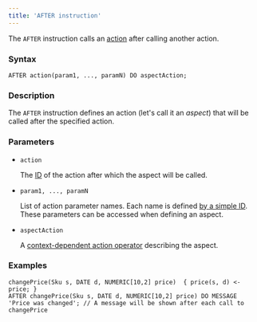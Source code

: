 ```yaml
---
title: 'AFTER instruction'
---
```


The `AFTER` instruction calls an [action](Actions.md) after calling another action. 

### Syntax

    AFTER action(param1, ..., paramN) DO aspectAction;

### Description

The `AFTER` instruction defines an action (let's call it an *aspect*) that will be called after the specified action.

### Parameters

- `action`

    The [ID](IDs.md#propertyid-broken) of the action after which the aspect will be called.

- `param1, ..., paramN`

    List of action parameter names. Each name is defined [by a simple ID](IDs.md#id-broken). These parameters can be accessed when defining an aspect.

- `aspectAction`

    A [context-dependent action operator](Action_operator.md#contextdependent) describing the aspect.

### Examples

```lsf
changePrice(Sku s, DATE d, NUMERIC[10,2] price)  { price(s, d) <- price; }
AFTER changePrice(Sku s, DATE d, NUMERIC[10,2] price) DO MESSAGE 'Price was changed'; // A message will be shown after each call to changePrice
```
